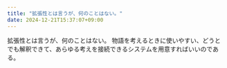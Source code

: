 ```yaml
---
title: "拡張性とは言うが、何のことはない。"
date: 2024-12-21T15:37:07+09:00
---
```

拡張性とは言うが、何のことはない。
物語を考えるときに使いやすい、どうとでも解釈できて、あらゆる考えを接続できるシステムを用意すればいいのである。
